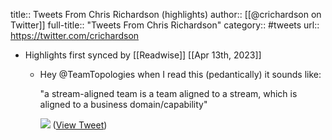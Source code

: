 title:: Tweets From Chris Richardson (highlights)
author:: [[@crichardson on Twitter]]
full-title:: "Tweets From Chris Richardson"
category:: #tweets
url:: https://twitter.com/crichardson

- Highlights first synced by [[Readwise]] [[Apr 13th, 2023]]
	- Hey @TeamTopologies when I read this (pedantically) it sounds like:
	  
	  "a stream-aligned team is a team aligned to a stream, which is aligned to a business domain/capability" 
	  
	  ![](https://pbs.twimg.com/media/FtaJr3BaAAAAk9n.png) ([View Tweet](https://twitter.com/crichardson/status/1645655136352731136))